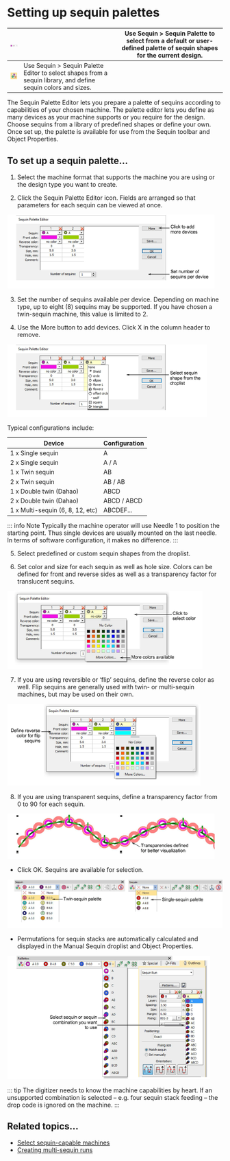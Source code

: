 # Setting up sequin palettes

| ![SequinPalette.png](assets/SequinPalette.png)             |                                                                                                                | Use Sequin > Sequin Palette to select from a default or user-defined palette of sequin shapes for the current design. |
| ---------------------------------------------------------- | -------------------------------------------------------------------------------------------------------------- | --------------------------------------------------------------------------------------------------------------------- |
| ![SequinPaletteEditor.png](assets/SequinPaletteEditor.png) | Use Sequin > Sequin Palette Editor to select shapes from a sequin library, and define sequin colors and sizes. |                                                                                                                       |

The Sequin Palette Editor lets you prepare a palette of sequins according to capabilities of your chosen machine. The palette editor lets you define as many devices as your machine supports or you require for the design. Choose sequins from a library of predefined shapes or define your own. Once set up, the palette is available for use from the Sequin toolbar and Object Properties.

## To set up a sequin palette...

1. Select the machine format that supports the machine you are using or the design type you want to create.

2. Click the Sequin Palette Editor icon. Fields are arranged so that parameters for each sequin can be viewed at once.

![SequinPaletteSetup1.png](assets/SequinPaletteSetup1.png)

3. Set the number of sequins available per device. Depending on machine type, up to eight (8) sequins may be supported. If you have chosen a twin-sequin machine, this value is limited to 2.

4. Use the More button to add devices. Click X in the column header to remove.

![SequinPaletteEditorMore.png](assets/SequinPaletteEditorMore.png)

Typical configurations include:

| Device                           | Configuration |
| -------------------------------- | ------------- |
| 1 x Single sequin                | A             |
| 2 x Single sequin                | A / A         |
| 1 x Twin sequin                  | AB            |
| 2 x Twin sequin                  | AB / AB       |
| 1 x Double twin (Dahao)          | ABCD          |
| 2 x Double twin (Dahao)          | ABCD / ABCD   |
| 1 x Multi-sequin (6, 8, 12, etc) | ABCDEF...     |

::: info Note
Typically the machine operator will use Needle 1 to position the starting point. Thus single devices are usually mounted on the last needle. In terms of software configuration, it makes no difference.
:::

5. Select predefined or custom sequin shapes from the droplist.

6. Set color and size for each sequin as well as hole size. Colors can be defined for front and reverse sides as well as a transparency factor for translucent sequins.

![SequinPaletteColor.png](assets/SequinPaletteColor.png)

7. If you are using reversible or ‘flip’ sequins, define the reverse color as well. Flip sequins are generally used with twin- or multi-sequin machines, but may be used on their own.

![SequinPaletteReverseColor.png](assets/SequinPaletteReverseColor.png)

8. If you are using transparent sequins, define a transparency factor from 0 to 90 for each sequin.

![TransparentSequins.png](assets/TransparentSequins.png)

- Click OK. Sequins are available for selection.

![sequin_basics00028.png](assets/sequin_basics00028.png)

- Permutations for sequin stacks are automatically calculated and displayed in the Manual Sequin droplist and Object Properties.

![SequinManualDroplist.png](assets/SequinManualDroplist.png)

::: tip
The digitizer needs to know the machine capabilities by heart. If an unsupported combination is selected – e.g. four sequin stack feeding – the drop code is ignored on the machine.
:::

## Related topics...

- [Select sequin-capable machines](Select_sequin-capable_machines)
- [Creating multi-sequin runs](Creating_multi-sequin_runs)
